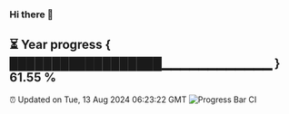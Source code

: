 ### Hi there 👋
⏳ Year progress { ██████████████████▁▁▁▁▁▁▁▁▁▁▁▁ } 61.55 %
---
⏰ Updated on Tue, 13 Aug 2024 06:23:22 GMT
![Progress Bar CI](https://github.com/liununu/liununu/workflows/Progress%20Bar%20CI/badge.svg)
